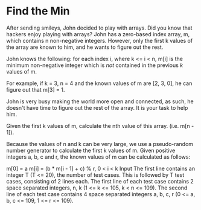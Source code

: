 Find the Min
============

After sending smileys, John decided to play with arrays. Did you know that hackers enjoy playing with arrays? John has a zero-based index array, m, which contains n non-negative integers. However, only the first k values of the array are known to him, and he wants to figure out the rest.

John knows the following: for each index i, where k <= i < n, m[i] is the minimum non-negative integer which is *not* contained in the previous *k* values of m.

For example, if k = 3, n = 4 and the known values of m are [2, 3, 0], he can figure out that m[3] = 1.

John is very busy making the world more open and connected, as such, he doesn't have time to figure out the rest of the array. It is your task to help him.

Given the first k values of m, calculate the nth value of this array. (i.e. m[n - 1]).

Because the values of n and k can be very large, we use a pseudo-random number generator to calculate the first k values of m. Given positive integers a, b, c and r, the known values of m can be calculated as follows:

m[0] = a
m[i] = (b * m[i - 1] + c) % r, 0 < i < k
Input
The first line contains an integer T (T <= 20), the number of test cases.
This is followed by T test cases, consisting of 2 lines each.
The first line of each test case contains 2 space separated integers, n, k (1 <= k <= 105, k < n <= 109).
The second line of each test case contains 4 space separated integers a, b, c, r (0 <= a, b, c <= 109, 1 <= r <= 109).
